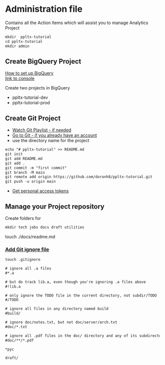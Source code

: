 # Administration file
Contains all the Action Items which will assist you to manage Analytics Project

```dtd
mkdir  ppltx-tutorial
cd ppltx-tutorial
mkdir admin
```

## Create BigQuery Project
[How to set up BigQuery](https://www.youtube.com/watch?v=mWEP1BC_-FE&list=PLkKJj26K4JZ0CYuJY1jPCNJjLM2y0xZB2)<br>
[link to console ](https://console.cloud.google.com/bigquery?project=ll-data-training)

Create two projects in BigQuery
- ppltx-tutorial-dev
- ppltx-tutorial-prod

## Create Git Project
- [Watch Git Playlist - if needed](https://www.youtube.com/playlist?list=PLkKJj26K4JZ1zshdTXnb6cp7ge9BQlwKK)
- [Go to Git - if you already have an account](https://github.com/dashboard)
- use the directory name for the project

```dtd
echo "# ppltx-tutorial" >> README.md
git init
git add README.md
git add .
git commit -m "first commit"
git branch -M main
git remote add origin https://github.com/doronh8/ppltx-tutorial.git
git push -u origin main
```
- [Get personal access tokens](https://docs.github.com/en/authentication/keeping-your-account-and-data-secure/managing-your-personal-access-tokens)

## Manage your Project repository
Create folders for
```dtd
mkdir tech jobs docs draft utilities
```

touch ./docs/readme.md

### [Add Git ignore file](https://docs.github.com/en/get-started/getting-started-with-git/ignoring-files)
```dtd
touch .gitignore
```
```dtd
# ignore all .a files
#*.a

# but do track lib.a, even though you're ignoring .a files above
#!lib.a

# only ignore the TODO file in the current directory, not subdir/TODO
#/TODO

# ignore all files in any directory named build
#build/

# ignore doc/notes.txt, but not doc/server/arch.txt
#doc/*.txt

# ignore all .pdf files in the doc/ directory and any of its subdirectories
#doc/**/*.pdf
```
```dtd
*pyc

draft/
```